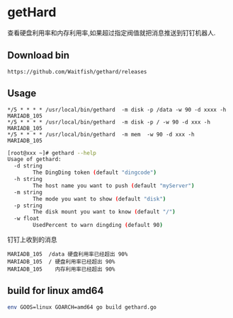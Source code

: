 # getHard
查看硬盘利用率和内存利用率,如果超过指定阀值就把消息推送到钉钉机器人.
## Download bin
`https://github.com/Waitfish/gethard/releases`
## Usage
```crontab
*/5 * * * * /usr/local/bin/gethard  -m disk -p /data -w 90 -d xxxx -h MARIADB_105
*/5 * * * * /usr/local/bin/gethard  -m disk -p / -w 90 -d xxx -h MARIADB_105
*/5 * * * * /usr/local/bin/gethard  -m mem  -w 90 -d xxx -h MARIADB_105
```

```bash
[root@xxx ~]# gethard --help
Usage of gethard:
  -d string
    	The DingDing token (default "dingcode")
  -h string
    	The host name you want to push (default "myServer")
  -m string
    	The mode you want to show (default "disk")
  -p string
    	The disk mount you want to know (default "/")
  -w float
    	UsedPercent to warn dingding (default 90)

```
钉钉上收到的消息
```
MARIADB_105  /data 硬盘利用率已经超出 90%
MARIADB_105  / 硬盘利用率已经超出 90%
MARIADB_105    内存利用率已经超出 90%

```
## build for linux amd64
```bash
env GOOS=linux GOARCH=amd64 go build gethard.go
```
